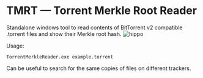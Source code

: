 # TMRT — Torrent Merkle Root Reader
Standalone windows tool to read contents of BitTorrent v2 compatible .torrent files and show their Merkle root hash.
![hippo](https://media.giphy.com/media/AaHigIDJbEGCzB4kcW/giphy.gif)

Usage:
```
TorrentMerkleReader.exe example.torrent
```

Can be useful to search for the same copies of files on different trackers.
